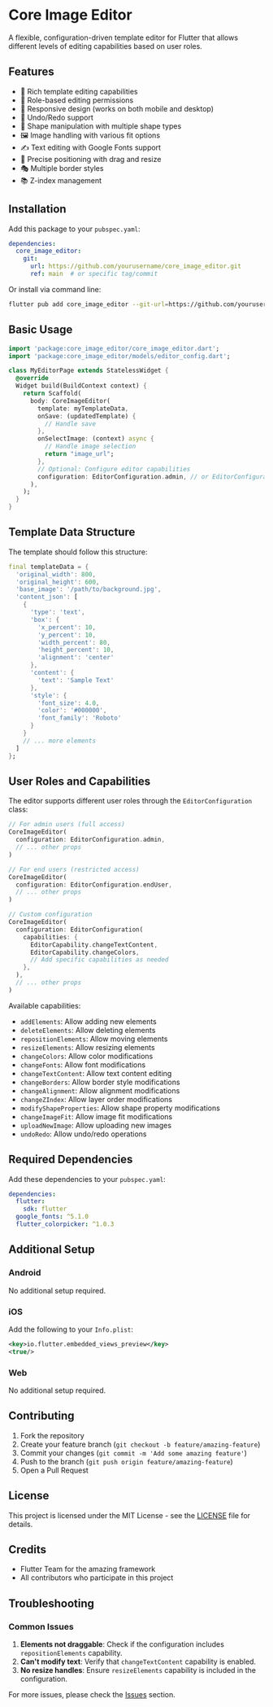 # Core Image Editor

A flexible, configuration-driven template editor for Flutter that allows different levels of editing capabilities based on user roles.

## Features

- 🎨 Rich template editing capabilities
- 👥 Role-based editing permissions
- 📱 Responsive design (works on both mobile and desktop)
- 🔄 Undo/Redo support
- 📐 Shape manipulation with multiple shape types
- 🖼️ Image handling with various fit options
- ✍️ Text editing with Google Fonts support
- 🎯 Precise positioning with drag and resize
- 🎭 Multiple border styles
- 📚 Z-index management

## Installation

Add this package to your `pubspec.yaml`:

```yaml
dependencies:
  core_image_editor:
    git:
      url: https://github.com/yourusername/core_image_editor.git
      ref: main  # or specific tag/commit
```

Or install via command line:

```bash
flutter pub add core_image_editor --git-url=https://github.com/yourusername/core_image_editor.git --git-ref=main
```

## Basic Usage

```dart
import 'package:core_image_editor/core_image_editor.dart';
import 'package:core_image_editor/models/editor_config.dart';

class MyEditorPage extends StatelessWidget {
  @override
  Widget build(BuildContext context) {
    return Scaffold(
      body: CoreImageEditor(
        template: myTemplateData,
        onSave: (updatedTemplate) {
          // Handle save
        },
        onSelectImage: (context) async {
          // Handle image selection
          return "image_url";
        },
        // Optional: Configure editor capabilities
        configuration: EditorConfiguration.admin, // or EditorConfiguration.endUser
      ),
    );
  }
}
```

## Template Data Structure

The template should follow this structure:

```dart
final templateData = {
  'original_width': 800,
  'original_height': 600,
  'base_image': '/path/to/background.jpg',
  'content_json': [
    {
      'type': 'text',
      'box': {
        'x_percent': 10,
        'y_percent': 10,
        'width_percent': 80,
        'height_percent': 10,
        'alignment': 'center'
      },
      'content': {
        'text': 'Sample Text'
      },
      'style': {
        'font_size': 4.0,
        'color': '#000000',
        'font_family': 'Roboto'
      }
    }
    // ... more elements
  ]
};
```

## User Roles and Capabilities

The editor supports different user roles through the `EditorConfiguration` class:

```dart
// For admin users (full access)
CoreImageEditor(
  configuration: EditorConfiguration.admin,
  // ... other props
)

// For end users (restricted access)
CoreImageEditor(
  configuration: EditorConfiguration.endUser,
  // ... other props
)

// Custom configuration
CoreImageEditor(
  configuration: EditorConfiguration(
    capabilities: {
      EditorCapability.changeTextContent,
      EditorCapability.changeColors,
      // Add specific capabilities as needed
    },
  ),
  // ... other props
)
```

Available capabilities:
- `addElements`: Allow adding new elements
- `deleteElements`: Allow deleting elements
- `repositionElements`: Allow moving elements
- `resizeElements`: Allow resizing elements
- `changeColors`: Allow color modifications
- `changeFonts`: Allow font modifications
- `changeTextContent`: Allow text content editing
- `changeBorders`: Allow border style modifications
- `changeAlignment`: Allow alignment modifications
- `changeZIndex`: Allow layer order modifications
- `modifyShapeProperties`: Allow shape property modifications
- `changeImageFit`: Allow image fit modifications
- `uploadNewImage`: Allow uploading new images
- `undoRedo`: Allow undo/redo operations

## Required Dependencies

Add these dependencies to your `pubspec.yaml`:

```yaml
dependencies:
  flutter:
    sdk: flutter
  google_fonts: ^5.1.0
  flutter_colorpicker: ^1.0.3
```

## Additional Setup

### Android

No additional setup required.

### iOS

Add the following to your `Info.plist`:

```xml
<key>io.flutter.embedded_views_preview</key>
<true/>
```

### Web

No additional setup required.

## Contributing

1. Fork the repository
2. Create your feature branch (`git checkout -b feature/amazing-feature`)
3. Commit your changes (`git commit -m 'Add some amazing feature'`)
4. Push to the branch (`git push origin feature/amazing-feature`)
5. Open a Pull Request

## License

This project is licensed under the MIT License - see the [LICENSE](LICENSE) file for details.

## Credits

- Flutter Team for the amazing framework
- All contributors who participate in this project

## Troubleshooting

### Common Issues

1. **Elements not draggable**: Check if the configuration includes `repositionElements` capability.
2. **Can't modify text**: Verify that `changeTextContent` capability is enabled.
3. **No resize handles**: Ensure `resizeElements` capability is included in the configuration.

For more issues, please check the [Issues](https://github.com/yourusername/core_image_editor/issues) section.